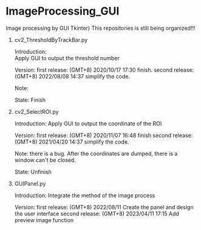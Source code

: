 # ImageProcessing_GUI
Image processing by GUI Tkinter)
This repositories is still being organized!!!

1. cv2_ThresholdByTrackBar.py

    Introduction:    
        Apply GUI to output the threshold number

    Version:
        first release: (GMT+8) 2020/10/17 17:30 finish.
        second release: (GMT+8) 2022/08/08 14:37 simplify the code.

    Note:
        
    State:
        Finish

2. cv2_SelectROI.py

    Introduction:
        Apply GUI to output the coordinate of the ROI

    Version: 
        first release: (GMT+8) 2020/11/07 16:48 finish
        second release: (GMT+8) 2021/04/20 14:37 simplify the code.

    Note:
        there is a bug. After the coordinates are dumped, there is a window can't be closed.

    State:
        Unfinish  
3. GUIPanel.py

    Introduction:
        Integrate the method of the image process

    Version:
        first release: (GMT+8) 2022/08/11 Create the panel and design the user interface
        second release: (GMT+8) 2023/04/11 17:15 Add preview image function